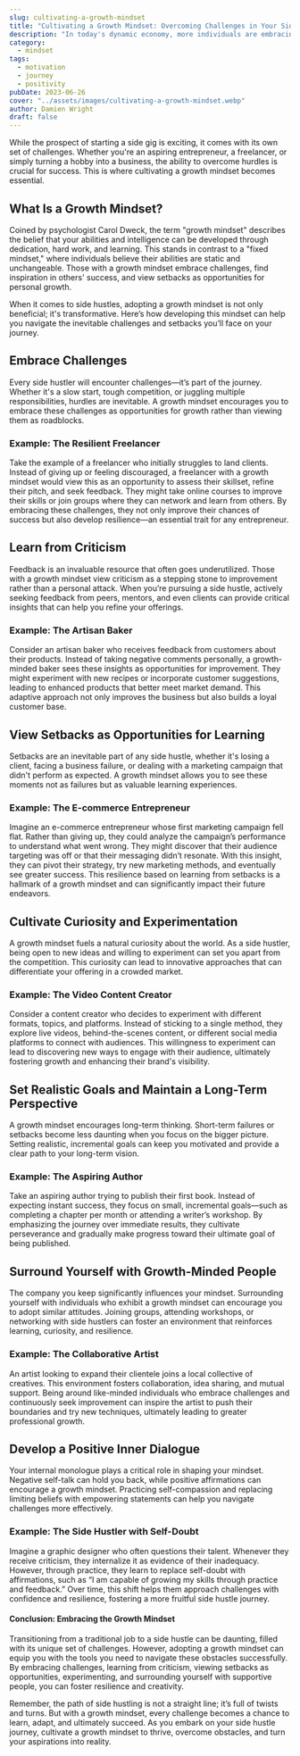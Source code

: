 ```yaml
---
slug: cultivating-a-growth-mindset
title: "Cultivating a Growth Mindset: Overcoming Challenges in Your Side Hustle"
description: "In today's dynamic economy, more individuals are embracing side hustles—pursuing passions and skills outside their primary jobs."
category:
  - mindset
tags:
  - motivation
  - journey
  - positivity
pubDate: 2023-06-26
cover: "../assets/images/cultivating-a-growth-mindset.webp"
author: Damien Wright
draft: false
---
```


 While the prospect of starting a side gig is exciting, it comes with its own set of challenges. Whether you're an aspiring entrepreneur, a freelancer, or simply turning a hobby into a business, the ability to overcome hurdles is crucial for success. This is where cultivating a growth mindset becomes essential.

## What Is a Growth Mindset?

Coined by psychologist Carol Dweck, the term "growth mindset" describes the belief that your abilities and intelligence can be developed through dedication, hard work, and learning. This stands in contrast to a "fixed mindset," where individuals believe their abilities are static and unchangeable. Those with a growth mindset embrace challenges, find inspiration in others' success, and view setbacks as opportunities for personal growth.

When it comes to side hustles, adopting a growth mindset is not only beneficial; it's transformative. Here’s how developing this mindset can help you navigate the inevitable challenges and setbacks you’ll face on your journey.

## Embrace Challenges

Every side hustler will encounter challenges—it’s part of the journey. Whether it's a slow start, tough competition, or juggling multiple responsibilities, hurdles are inevitable. A growth mindset encourages you to embrace these challenges as opportunities for growth rather than viewing them as roadblocks.

### Example: The Resilient Freelancer

Take the example of a freelancer who initially struggles to land clients. Instead of giving up or feeling discouraged, a freelancer with a growth mindset would view this as an opportunity to assess their skillset, refine their pitch, and seek feedback. They might take online courses to improve their skills or join groups where they can network and learn from others. By embracing these challenges, they not only improve their chances of success but also develop resilience—an essential trait for any entrepreneur.

## Learn from Criticism

Feedback is an invaluable resource that often goes underutilized. Those with a growth mindset view criticism as a stepping stone to improvement rather than a personal attack. When you’re pursuing a side hustle, actively seeking feedback from peers, mentors, and even clients can provide critical insights that can help you refine your offerings.

### Example: The Artisan Baker

Consider an artisan baker who receives feedback from customers about their products. Instead of taking negative comments personally, a growth-minded baker sees these insights as opportunities for improvement. They might experiment with new recipes or incorporate customer suggestions, leading to enhanced products that better meet market demand. This adaptive approach not only improves the business but also builds a loyal customer base.

## View Setbacks as Opportunities for Learning

Setbacks are an inevitable part of any side hustle, whether it's losing a client, facing a business failure, or dealing with a marketing campaign that didn't perform as expected. A growth mindset allows you to see these moments not as failures but as valuable learning experiences.

### Example: The E-commerce Entrepreneur

Imagine an e-commerce entrepreneur whose first marketing campaign fell flat. Rather than giving up, they could analyze the campaign’s performance to understand what went wrong. They might discover that their audience targeting was off or that their messaging didn’t resonate. With this insight, they can pivot their strategy, try new marketing methods, and eventually see greater success. This resilience based on learning from setbacks is a hallmark of a growth mindset and can significantly impact their future endeavors.

## Cultivate Curiosity and Experimentation

A growth mindset fuels a natural curiosity about the world. As a side hustler, being open to new ideas and willing to experiment can set you apart from the competition. This curiosity can lead to innovative approaches that can differentiate your offering in a crowded market.

### Example: The Video Content Creator

Consider a content creator who decides to experiment with different formats, topics, and platforms. Instead of sticking to a single method, they explore live videos, behind-the-scenes content, or different social media platforms to connect with audiences. This willingness to experiment can lead to discovering new ways to engage with their audience, ultimately fostering growth and enhancing their brand's visibility.

## Set Realistic Goals and Maintain a Long-Term Perspective

A growth mindset encourages long-term thinking. Short-term failures or setbacks become less daunting when you focus on the bigger picture. Setting realistic, incremental goals can keep you motivated and provide a clear path to your long-term vision.

### Example: The Aspiring Author

Take an aspiring author trying to publish their first book. Instead of expecting instant success, they focus on small, incremental goals—such as completing a chapter per month or attending a writer’s workshop. By emphasizing the journey over immediate results, they cultivate perseverance and gradually make progress toward their ultimate goal of being published.

## Surround Yourself with Growth-Minded People

The company you keep significantly influences your mindset. Surrounding yourself with individuals who exhibit a growth mindset can encourage you to adopt similar attitudes. Joining groups, attending workshops, or networking with side hustlers can foster an environment that reinforces learning, curiosity, and resilience.

### Example: The Collaborative Artist

An artist looking to expand their clientele joins a local collective of creatives. This environment fosters collaboration, idea sharing, and mutual support. Being around like-minded individuals who embrace challenges and continuously seek improvement can inspire the artist to push their boundaries and try new techniques, ultimately leading to greater professional growth.

## Develop a Positive Inner Dialogue

Your internal monologue plays a critical role in shaping your mindset. Negative self-talk can hold you back, while positive affirmations can encourage a growth mindset. Practicing self-compassion and replacing limiting beliefs with empowering statements can help you navigate challenges more effectively.

### Example: The Side Hustler with Self-Doubt

Imagine a graphic designer who often questions their talent. Whenever they receive criticism, they internalize it as evidence of their inadequacy. However, through practice, they learn to replace self-doubt with affirmations, such as “I am capable of growing my skills through practice and feedback.” Over time, this shift helps them approach challenges with confidence and resilience, fostering a more fruitful side hustle journey.

#### Conclusion: Embracing the Growth Mindset

Transitioning from a traditional job to a side hustle can be daunting, filled with its unique set of challenges. However, adopting a growth mindset can equip you with the tools you need to navigate these obstacles successfully. By embracing challenges, learning from criticism, viewing setbacks as opportunities, experimenting, and surrounding yourself with supportive people, you can foster resilience and creativity. 

Remember, the path of side hustling is not a straight line; it’s full of twists and turns. But with a growth mindset, every challenge becomes a chance to learn, adapt, and ultimately succeed. As you embark on your side hustle journey, cultivate a growth mindset to thrive, overcome obstacles, and turn your aspirations into reality.
